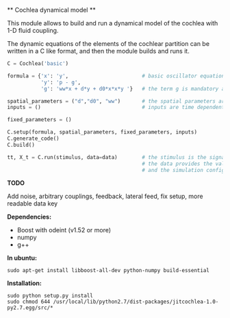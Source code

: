 ** Cochlea dynamical model **

This module allows to build and run a dynamical model of the cochlea with 1-D fluid coupling.

The dynamic equations of the elements of the cochlear partition can be written in a C like format, and then the module builds and runs it.

```python
C = Cochlea('basic')

formula = {'x': 'y',       					# basic oscillator equations with fluid pressure (p) and impedance term (g)
           'y': 'p - g',
           'g': 'ww*x + d*y + d0*x*x*y '}   # the term g is mandatory as it is involved for solving the pressure p

spatial_parameters = ("d","d0", "ww")       # the spatial parameters are set from the base to apex
inputs = ()								    # inputs are time dependent signals

fixed_parameters = ()

C.setup(formula, spatial_parameters, fixed_parameters, inputs)
C.generate_code()
C.build()

tt, X_t = C.run(stimulus, data=data)        # the stimulus is the signal that forces the oval window, 
											# the data provides the values of the parameters, the cochlea dimensions, 
											# and the simulation configurations.
```

**TODO**

Add noise, arbitrary couplings, feedback, lateral feed, fix setup, more readable data key

**Dependencies:**

- Boost with odeint (v1.52 or more)
- numpy
- g++

**In ubuntu:**

```
sudo apt-get install libboost-all-dev python-numpy build-essential
```

**Installation:**

```
sudo python setup.py install
sudo chmod 644 /usr/local/lib/python2.7/dist-packages/jitcochlea-1.0-py2.7.egg/src/*
```
